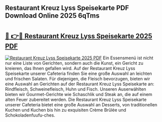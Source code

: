 ## Restaurant Kreuz Lyss Speisekarte PDF Download Online 2025 6qTms

# <h2><a href="http://gc6d19.nevu.top/?p=Restaurant+Kreuz+Lyss+Speisekarte">🔗 👉🔴 Restaurant Kreuz Lyss Speisekarte 2025 PDF</a></h2>

[![Restaurant Kreuz Lyss Speisekarte 2025 PDF](https://i.imgur.com/dBaPXMq.png)](http://gc6d19.nevu.top/?p=Restaurant+Kreuz+Lyss+Speisekarte)
Ein Essensmenü ist nicht nur eine Liste von Gerichten, sondern auch die Kunst, ein Gericht zu kreieren, das Ihnen gefallen wird. Auf der Restaurant Kreuz Lyss Speisekarte unserer Cafeteria finden Sie eine große Auswahl an leichten und frischen Salaten. Für diejenigen, die Fleisch bevorzugen, bieten wir eine Auswahl an Gerichten auf der Restaurant Kreuz Lyss Speisekarte an: Rindfleisch, Schweinefleisch, Huhn und Fisch. Unseren Auserwählten bieten wir Gourmet-Gerichte wie Schaschlik und Steak an, die auf einem alten Feuer zubereitet werden. Die Restaurant Kreuz Lyss Speisekarte unserer Cafeteria bietet eine große Auswahl an Desserts, von traditionellen Kuchen und Kuchen bis hin zu exquisiten Crème Brûlée und Schokoladenfuufu-ches.
